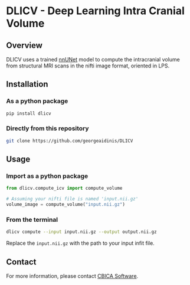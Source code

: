 # DLICV - Deep Learning Intra Cranial Volume

## Overview

DLICV uses a trained [nnUNet](https://github.com/MIC-DKFZ/nnUNet/tree/nnunetv1) model to compute the intracranial volume from structural MRI scans in the nifti image format, oriented in LPS.

## Installation

### As a python package

```bash
pip install dlicv
```

### Directly from this repository

```bash
git clone https://github.com/georgeaidinis/DLICV
```

## Usage

### Import as a python package

```python
from dlicv.compute_icv import compute_volume

# Assuming your nifti file is named 'input.nii.gz'
volume_image = compute_volume("input.nii.gz")
```

### From the terminal

```bash
dlicv compute --input input.nii.gz --output output.nii.gz
```

Replace the `input.nii.gz` with the path to your input infit file.

## Contact

For more information, please contact [CBICA Software](mailto:software@cbica.upenn.edu).
